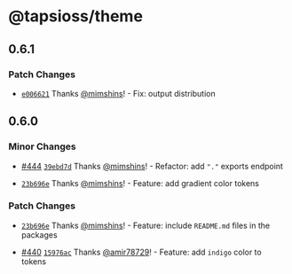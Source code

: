 # @tapsioss/theme

## 0.6.1

### Patch Changes

- [`e006621`](https://github.com/Tap30/web-components/commit/e00662136bb76b6af1634ee118d9bd3c536bf376)
  Thanks [@mimshins](https://github.com/mimshins)! - Fix: output distribution

## 0.6.0

### Minor Changes

- [#444](https://github.com/Tap30/web-components/pull/444)
  [`39ebd7d`](https://github.com/Tap30/web-components/commit/39ebd7dc0d62e3cfbe0560200ac559499ca17284)
  Thanks [@mimshins](https://github.com/mimshins)! - Refactor: add `"."` exports
  endpoint

- [`23b696e`](https://github.com/Tap30/web-components/commit/23b696e026181ae123bb3ab3f5adb01c15c664c9)
  Thanks [@mimshins](https://github.com/mimshins)! - Feature: add gradient color
  tokens

### Patch Changes

- [`23b696e`](https://github.com/Tap30/web-components/commit/23b696e026181ae123bb3ab3f5adb01c15c664c9)
  Thanks [@mimshins](https://github.com/mimshins)! - Feature: include
  `README.md` files in the packages

- [#440](https://github.com/Tap30/web-components/pull/440)
  [`15976ac`](https://github.com/Tap30/web-components/commit/15976ac887f1dc52d56f484559398f7eecff02b4)
  Thanks [@amir78729](https://github.com/amir78729)! - Feature: add `indigo`
  color to tokens
